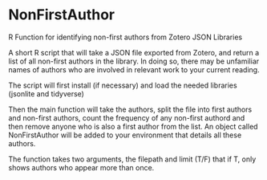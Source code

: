# NonFirstAuthor
R Function for identifying non-first authors from Zotero JSON Libraries

A short R script that will take a JSON file exported from Zotero, and return a list of all non-first authors in the library. In doing so, there may be unfamiliar
names of authors who are involved in relevant work to your current reading.

The script will first install (if necessary) and load the needed libraries (jsonlite and tidyverse)

Then the main function will take the authors, split the file into first authors and non-first authors, count the frequency of any non-first authord and
then remove anyone who is also a first author from the list. An object called NonFirstAuthor will be added to your environment that details all these authors.

The function takes two arguments, the filepath and limit (T/F) that if T, only shows authors who appear more than once.
